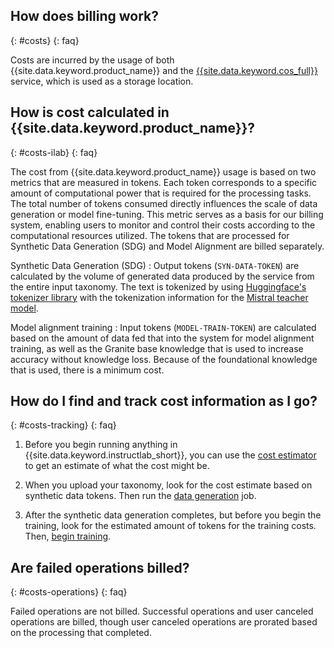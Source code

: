 ## How does billing work?
{: #costs}
{: faq}

Costs are incurred by the usage of both {{site.data.keyword.product_name}} and the [{{site.data.keyword.cos_full}}](https://cloud.ibm.com/objectstorage/create#pricing) service, which is used as a storage location.


## How is cost calculated in {{site.data.keyword.product_name}}?
{: #costs-ilab}
{: faq}

The cost from {{site.data.keyword.product_name}} usage is based on two metrics that are measured in tokens. Each token corresponds to a specific amount of computational power that is required for the processing tasks. The total number of tokens consumed directly influences the scale of data generation or model fine-tuning. This metric serves as a basis for our billing system, enabling users to monitor and control their costs according to the computational resources utilized. The tokens that are processed for Synthetic Data Generation (SDG) and Model Alignment are billed separately.

Synthetic Data Generation (SDG)
:   Output tokens (`SYN-DATA-TOKEN`) are calculated by the volume of generated data produced by the service from the entire input taxonomy. The text is tokenized by using [Huggingface's tokenizer library](https://huggingface.co/docs/transformers/en/main_classes/tokenizer) with the tokenization information for the [Mistral teacher model](https://huggingface.co/docs/transformers/main/en/model_doc/mistral#mistral). 

Model alignment training
:   Input tokens (`MODEL-TRAIN-TOKEN`) are calculated based on the amount of data fed that into the system for model alignment training, as well as the Granite base knowledge that is used to increase accuracy without knowledge loss. Because of the foundational knowledge that is used, there is a minimum cost.




## How do I find and track cost information as I go?
{: #costs-tracking}
{: faq}

1. Before you begin running anything in {{site.data.keyword.instructlab_short}}, you can use the [cost estimator](https://cloud.ibm.com/estimator) to get an estimate of what the cost might be.

1. When you upload your taxonomy, look for the cost estimate based on synthetic data tokens. Then run the [data generation](/docs/{{site.data.keyword.subcollection}}?topic={{site.data.keyword.subcollection}}-data-generate) job.

1. After the synthetic data generation completes, but before you begin the training, look for the estimated amount of tokens for the training costs. Then, [begin training](/docs/{{site.data.keyword.subcollection}}?topic={{site.data.keyword.subcollection}}-model-train).


## Are failed operations billed?
{: #costs-operations}
{: faq}

Failed operations are not billed. Successful operations and user canceled operations are billed, though user canceled operations are prorated based on the processing that completed.
